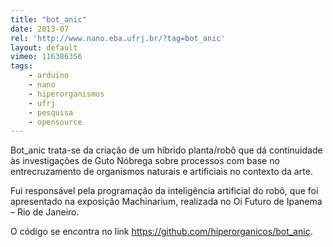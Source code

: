 ```yaml
---
title: "bot_anic"
date: 2013-07
rel: 'http://www.nano.eba.ufrj.br/?tag=bot_anic'
layout: default
vimeo: 116386356
tags:
	- arduino
	- nano
	- hiperorganismos
	- ufrj
	- pesquisa
	- opensource
---
```


Bot_anic trata-se da criação de um híbrido planta/robô que dá continuidade às investigações de Guto Nóbrega sobre processos com base no entrecruzamento de organismos naturais e artificiais no contexto da arte.

Fui responsável pela programação da inteligência artificial do robô, que foi apresentado na exposição Machinarium, realizada no Oi Futuro de Ipanema – Rio de Janeiro.

O código se encontra no link <https://github.com/hiperorganicos/bot_anic>.